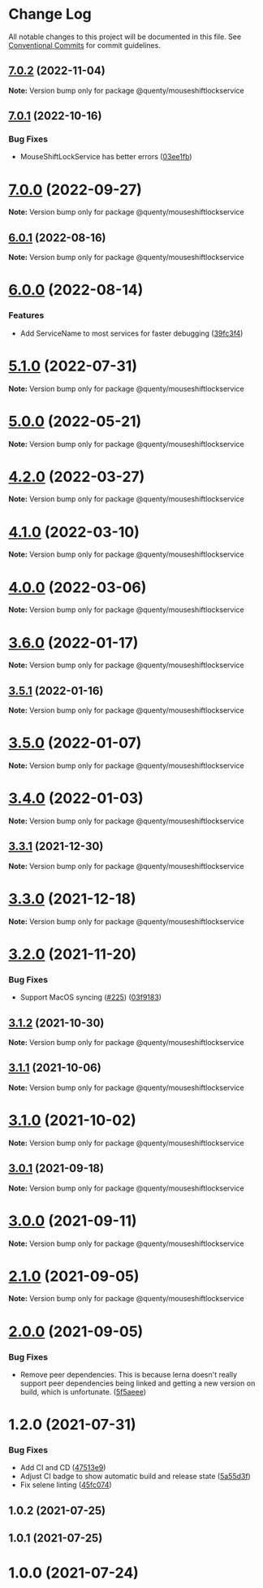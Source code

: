 # Change Log

All notable changes to this project will be documented in this file.
See [Conventional Commits](https://conventionalcommits.org) for commit guidelines.

## [7.0.2](https://github.com/Quenty/NevermoreEngine/compare/@quenty/mouseshiftlockservice@7.0.1...@quenty/mouseshiftlockservice@7.0.2) (2022-11-04)

**Note:** Version bump only for package @quenty/mouseshiftlockservice





## [7.0.1](https://github.com/Quenty/NevermoreEngine/compare/@quenty/mouseshiftlockservice@7.0.0...@quenty/mouseshiftlockservice@7.0.1) (2022-10-16)


### Bug Fixes

* MouseShiftLockService has better errors ([03ee1fb](https://github.com/Quenty/NevermoreEngine/commit/03ee1fbc10ad4bd3c54abca9dc86af29ed14e9a8))





# [7.0.0](https://github.com/Quenty/NevermoreEngine/compare/@quenty/mouseshiftlockservice@6.0.1...@quenty/mouseshiftlockservice@7.0.0) (2022-09-27)

**Note:** Version bump only for package @quenty/mouseshiftlockservice





## [6.0.1](https://github.com/Quenty/NevermoreEngine/compare/@quenty/mouseshiftlockservice@6.0.0...@quenty/mouseshiftlockservice@6.0.1) (2022-08-16)

**Note:** Version bump only for package @quenty/mouseshiftlockservice





# [6.0.0](https://github.com/Quenty/NevermoreEngine/compare/@quenty/mouseshiftlockservice@5.1.0...@quenty/mouseshiftlockservice@6.0.0) (2022-08-14)


### Features

* Add ServiceName to most services for faster debugging ([39fc3f4](https://github.com/Quenty/NevermoreEngine/commit/39fc3f4f2beb92fff49b2264424e07af7907324e))





# [5.1.0](https://github.com/Quenty/NevermoreEngine/compare/@quenty/mouseshiftlockservice@5.0.0...@quenty/mouseshiftlockservice@5.1.0) (2022-07-31)

**Note:** Version bump only for package @quenty/mouseshiftlockservice





# [5.0.0](https://github.com/Quenty/NevermoreEngine/compare/@quenty/mouseshiftlockservice@4.2.0...@quenty/mouseshiftlockservice@5.0.0) (2022-05-21)

**Note:** Version bump only for package @quenty/mouseshiftlockservice





# [4.2.0](https://github.com/Quenty/NevermoreEngine/compare/@quenty/mouseshiftlockservice@4.1.0...@quenty/mouseshiftlockservice@4.2.0) (2022-03-27)

**Note:** Version bump only for package @quenty/mouseshiftlockservice





# [4.1.0](https://github.com/Quenty/NevermoreEngine/compare/@quenty/mouseshiftlockservice@4.0.0...@quenty/mouseshiftlockservice@4.1.0) (2022-03-10)

**Note:** Version bump only for package @quenty/mouseshiftlockservice





# [4.0.0](https://github.com/Quenty/NevermoreEngine/compare/@quenty/mouseshiftlockservice@3.6.0...@quenty/mouseshiftlockservice@4.0.0) (2022-03-06)

**Note:** Version bump only for package @quenty/mouseshiftlockservice





# [3.6.0](https://github.com/Quenty/NevermoreEngine/compare/@quenty/mouseshiftlockservice@3.5.1...@quenty/mouseshiftlockservice@3.6.0) (2022-01-17)

**Note:** Version bump only for package @quenty/mouseshiftlockservice





## [3.5.1](https://github.com/Quenty/NevermoreEngine/compare/@quenty/mouseshiftlockservice@3.5.0...@quenty/mouseshiftlockservice@3.5.1) (2022-01-16)

**Note:** Version bump only for package @quenty/mouseshiftlockservice





# [3.5.0](https://github.com/Quenty/NevermoreEngine/compare/@quenty/mouseshiftlockservice@3.4.0...@quenty/mouseshiftlockservice@3.5.0) (2022-01-07)

**Note:** Version bump only for package @quenty/mouseshiftlockservice





# [3.4.0](https://github.com/Quenty/NevermoreEngine/compare/@quenty/mouseshiftlockservice@3.3.1...@quenty/mouseshiftlockservice@3.4.0) (2022-01-03)

**Note:** Version bump only for package @quenty/mouseshiftlockservice





## [3.3.1](https://github.com/Quenty/NevermoreEngine/compare/@quenty/mouseshiftlockservice@3.3.0...@quenty/mouseshiftlockservice@3.3.1) (2021-12-30)

**Note:** Version bump only for package @quenty/mouseshiftlockservice





# [3.3.0](https://github.com/Quenty/NevermoreEngine/compare/@quenty/mouseshiftlockservice@3.2.0...@quenty/mouseshiftlockservice@3.3.0) (2021-12-18)

**Note:** Version bump only for package @quenty/mouseshiftlockservice





# [3.2.0](https://github.com/Quenty/NevermoreEngine/compare/@quenty/mouseshiftlockservice@3.1.2...@quenty/mouseshiftlockservice@3.2.0) (2021-11-20)


### Bug Fixes

* Support MacOS syncing ([#225](https://github.com/Quenty/NevermoreEngine/issues/225)) ([03f9183](https://github.com/Quenty/NevermoreEngine/commit/03f918392c6a5bdd33f8a17c38de371d1e06c67a))





## [3.1.2](https://github.com/Quenty/NevermoreEngine/compare/@quenty/mouseshiftlockservice@3.1.1...@quenty/mouseshiftlockservice@3.1.2) (2021-10-30)

**Note:** Version bump only for package @quenty/mouseshiftlockservice





## [3.1.1](https://github.com/Quenty/NevermoreEngine/compare/@quenty/mouseshiftlockservice@3.1.0...@quenty/mouseshiftlockservice@3.1.1) (2021-10-06)

**Note:** Version bump only for package @quenty/mouseshiftlockservice





# [3.1.0](https://github.com/Quenty/NevermoreEngine/compare/@quenty/mouseshiftlockservice@3.0.1...@quenty/mouseshiftlockservice@3.1.0) (2021-10-02)

**Note:** Version bump only for package @quenty/mouseshiftlockservice





## [3.0.1](https://github.com/Quenty/NevermoreEngine/compare/@quenty/mouseshiftlockservice@3.0.0...@quenty/mouseshiftlockservice@3.0.1) (2021-09-18)

**Note:** Version bump only for package @quenty/mouseshiftlockservice





# [3.0.0](https://github.com/Quenty/NevermoreEngine/compare/@quenty/mouseshiftlockservice@2.1.0...@quenty/mouseshiftlockservice@3.0.0) (2021-09-11)

**Note:** Version bump only for package @quenty/mouseshiftlockservice





# [2.1.0](https://github.com/Quenty/NevermoreEngine/compare/@quenty/mouseshiftlockservice@2.0.0...@quenty/mouseshiftlockservice@2.1.0) (2021-09-05)

**Note:** Version bump only for package @quenty/mouseshiftlockservice





# [2.0.0](https://github.com/Quenty/NevermoreEngine/compare/@quenty/mouseshiftlockservice@1.2.0...@quenty/mouseshiftlockservice@2.0.0) (2021-09-05)


### Bug Fixes

* Remove peer dependencies. This is because lerna doesn't really support peer dependencies being linked and getting a new version on build, which is unfortunate. ([5f5aeee](https://github.com/Quenty/NevermoreEngine/commit/5f5aeeea8de9975435309e53679f0ef7064f9dd0))





# 1.2.0 (2021-07-31)


### Bug Fixes

* Add CI and CD ([47513e9](https://github.com/Quenty/NevermoreEngine/commit/47513e9b568162707534af132396dd8756947dd3))
* Adjust CI badge to show automatic build and release state ([5a55d3f](https://github.com/Quenty/NevermoreEngine/commit/5a55d3f19bf8d66a760d67da9b56ed47fab74656))
* Fix selene linting ([45fc074](https://github.com/Quenty/NevermoreEngine/commit/45fc07489ee59127ac6582689f19a0e87c1e5b5a))



## 1.0.2 (2021-07-25)



## 1.0.1 (2021-07-25)



# 1.0.0 (2021-07-24)
